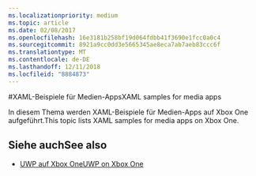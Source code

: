 ```yaml
---
ms.localizationpriority: medium
ms.topic: article
ms.date: 02/08/2017
ms.openlocfilehash: 16e3181b258bf19d064fdbb41f3690e1fcc0a0c4
ms.sourcegitcommit: 8921a9cc0dd3e5665345ae8eca7ab7aeb83ccc6f
ms.translationtype: MT
ms.contentlocale: de-DE
ms.lasthandoff: 12/11/2018
ms.locfileid: "8884873"
---
```

#<a name="xaml-samples-for-media-apps"></a><span data-ttu-id="73399-101">XAML-Beispiele für Medien-Apps</span><span class="sxs-lookup"><span data-stu-id="73399-101">XAML samples for media apps</span></span>

<span data-ttu-id="73399-102">In diesem Thema werden XAML-Beispiele für Medien-Apps auf Xbox One aufgeführt.</span><span class="sxs-lookup"><span data-stu-id="73399-102">This topic lists XAML samples for media apps on Xbox One.</span></span>

## <a name="see-also"></a><span data-ttu-id="73399-103">Siehe auch</span><span class="sxs-lookup"><span data-stu-id="73399-103">See also</span></span>
- [<span data-ttu-id="73399-104">UWP auf Xbox One</span><span class="sxs-lookup"><span data-stu-id="73399-104">UWP on Xbox One</span></span>](index.md)
